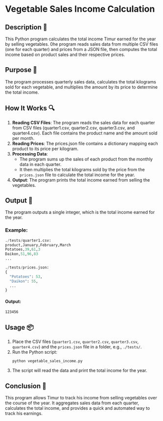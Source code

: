 # Vegetable Sales Income Calculation

## Description 📝

This Python program calculates the total income Timur earned for the year by selling vegetables.
0he program reads sales data from multiple CSV files (one for each quarter) and prices from a JSON file, then computes the total income based on product sales and their respective prices.

## Purpose 🎯

The program processes quarterly sales data, calculates the total kilograms sold for each vegetable, and multiplies the amount by its price to determine the total income.

## How It Works 🔍

1. **Reading CSV Files**: The program reads the sales data for each quarter from CSV files (quarter1.csv, quarter2.csv, quarter3.csv, and quarter4.csv). Each file contains the product name and the amount sold per month.
2. **Reading Prices**: The prices.json file contains a dictionary mapping each product to its price per kilogram.
3. **Processing Data**:
    - The program sums up the sales of each product from the monthly data in each quarter.
    - It then multiplies the total kilograms sold by the price from the `prices.json` file to calculate the total income for the year.
4. **Output**: The program prints the total income earned from selling the vegetables.

## Output 📜

The program outputs a single integer, which is the total income earned for the year.

### Example:

```python
./tests/quarter1.csv:
product,January,February,March
Potatoes,39,61,3
Daikon,51,96,83
...

./tests/prices.json:
{
  "Potatoes": 53,
  "Daikon": 55,
  ...
}
```

#### Output:

```
123456
```

## Usage 📦

1. Place the CSV files (`quarter1.csv`, `quarter2.csv`, `quarter3.csv`, `quarter4.csv`) and the `prices.json` file in a folder, e.g., `./tests/`.
2. Run the Python script:
    ```bash
    python vegetable_sales_income.py
    ```
3. The script will read the data and print the total income for the year.

## Conclusion 🚀

This program allows Timur to track his income from selling vegetables over the course of the year.
It aggregates sales data from each quarter, calculates the total income, and provides a quick and automated way to track his earnings.
